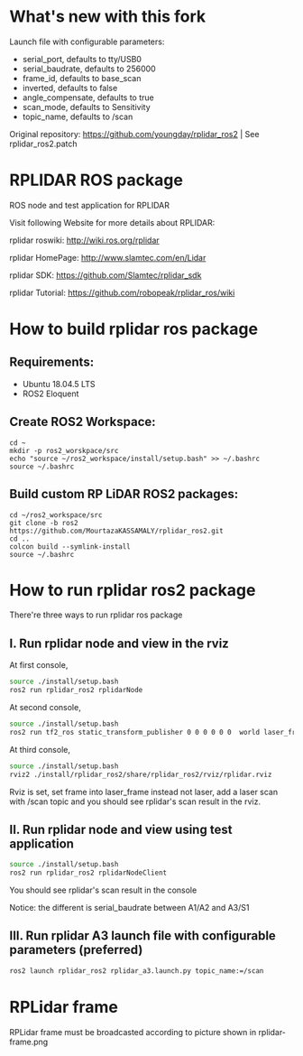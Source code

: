 # What's new with this fork

Launch file with configurable parameters:

- serial_port, defaults to tty/USB0
- serial_baudrate, defaults to 256000
- frame_id, defaults to base_scan
- inverted, defaults to false
- angle_compensate, defaults to true
- scan_mode, defaults to Sensitivity
- topic_name, defaults to /scan

Original repository: https://github.com/youngday/rplidar_ros2 | See rplidar_ros2.patch

RPLIDAR ROS package
=====================================================================

ROS node and test application for RPLIDAR

Visit following Website for more details about RPLIDAR:

rplidar roswiki: http://wiki.ros.org/rplidar

rplidar HomePage:   http://www.slamtec.com/en/Lidar

rplidar SDK: https://github.com/Slamtec/rplidar_sdk

rplidar Tutorial:  https://github.com/robopeak/rplidar_ros/wiki

How to build rplidar ros package
=====================================================================

## Requirements:

- Ubuntu 18.04.5 LTS
- ROS2 Eloquent

## Create ROS2 Workspace:

```shell
cd ~
mkdir -p ros2_worskpace/src
echo "source ~/ros2_workspace/install/setup.bash" >> ~/.bashrc
source ~/.bashrc
```

## Build custom RP LiDAR ROS2 packages:

```shell
cd ~/ros2_workspace/src
git clone -b ros2 https://github.com/MourtazaKASSAMALY/rplidar_ros2.git
cd ..
colcon build --symlink-install
source ~/.bashrc
```

How to run rplidar ros2 package
=====================================================================
There're three ways to run rplidar ros package

I. Run rplidar node and view in the rviz
------------------------------------------------------------
At first console,
```bash
source ./install/setup.bash
ros2 run rplidar_ros2 rplidarNode 
```
At second console,
```bash
source ./install/setup.bash
ros2 run tf2_ros static_transform_publisher 0 0 0 0 0 0  world laser_frame  
```
At third console,
```bash
source ./install/setup.bash
rviz2 ./install/rplidar_ros2/share/rplidar_ros2/rviz/rplidar.rviz
```
Rviz is set, set frame into laser_frame instead not laser, add a laser scan with /scan topic and you should see rplidar's scan result in the rviz.

II. Run rplidar node and view using test application
------------------------------------------------------------
```bash
source ./install/setup.bash
ros2 run rplidar_ros2 rplidarNodeClient 
```
You should see rplidar's scan result in the console

Notice: the different is serial_baudrate between A1/A2 and A3/S1

III. Run rplidar A3 launch file with configurable parameters (preferred)
------------------------------------------------------------
```bash
ros2 launch rplidar_ros2 rplidar_a3.launch.py topic_name:=/scan
```

RPLidar frame
=====================================================================
RPLidar frame must be broadcasted according to picture shown in rplidar-frame.png
